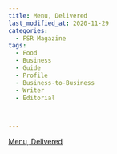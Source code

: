 ```yaml
---
title: Menu, Delivered
last_modified_at: 2020-11-29
categories:
  - FSR Magazine
tags:
  - Food
  - Business
  - Guide
  - Profile
  - Business-to-Business
  - Writer
  - Editorial 



---
```


[Menu, Delivered](http://www.omagdigital.com/publication/?i=598563&ver=html5&p=48)
